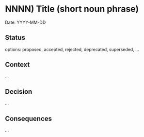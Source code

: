 # NNNN) Title (short noun phrase)

Date: YYYY-MM-DD

## Status

options: proposed, accepted, rejected, deprecated, superseded, ...

## Context

...

## Decision

...

## Consequences

...
